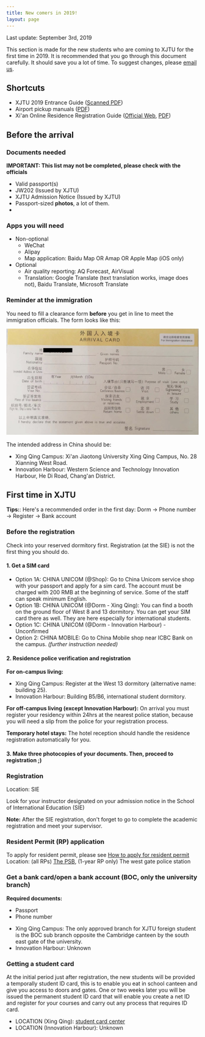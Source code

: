 ```yaml
---
title: New comers in 2019!
layout: page
---
```

Last update: September 3rd, 2019

This section is made for the new students who are coming to XJTU for the first time in 2019. It is recommended that you go through this document carefully. It should save you a lot of time. To suggest changes, please [email us](mailto:xjtuwiki@googlegroups.com).

## Shortcuts
- XJTU 2019 Entrance Guide ([Scanned PDF](/assets/manuals/2019-entrance-guide.pdf))
- Airport pickup manuals ([PDF](/assets/manuals/2019-airport-pickup.pdf))
- Xi'an Online Residence Registration Guide ([Official Web](http://police.xa.gov.cn/crj/met/guowai/shownews.php?lang=cn&id=102), [PDF](/assets/manuals/2019-online-residence-registration.pdf))

## Before the arrival 
### Documents needed
**IMPORTANT: This list may not be completed, please check with the officials**

* Valid passport(s)
* JW202 (Issued by XJTU)
* XJTU Admission Notice (Issued by XJTU)
* Passport-sized **photos**, a lot of them. 
* 

### Apps you will need
* Non-optional
  * WeChat
  * Alipay
  * Map application: Baidu Map OR Amap OR Apple Map (iOS only)
* Optional
  * Air quality reporting: AQ Forecast, AirVisual
  * Translation: Google Translate (text translation works, image does not), Baidu Translate, Microsoft Translate

### Reminder at the immigration
You need to fill a clearance form **before** you get in line to meet the immigration officials. The form looks like this: 

![Chinese immigration clearance form](/assets/img/2019-new-comers/clearance-form.jpg)

The intended address in China should be: 
- Xing Qing Campus: Xi'an Jiaotong University Xing Qing Campus, No. 28 Xianning West Road.
- Innovation Harbour: Western Science and Technology Innovation Harbour, He Di Road, Chang'an District. 

## First time in XJTU
**Tips:**: Here's a recommended order in the first day: Dorm -> Phone number -> Register -> Bank account 

### Before the registration 
Check into your reserved dormitory first. Registration (at the SIE) is not the first thing you should do. 

#### 1. Get a SIM card
* Option 1A: CHINA UNICOM (@Shop): Go to China Unicom service shop with your passport and apply for a sim card. The account must be charged with 200 RMB at the beginning of service. Some of the staff can speak minimum English. 
* Option 1B: CHINA UNICOM (@Dorm - Xing Qing): You can find a booth on the ground floor of West 8 and 13 dormitory. You can get your SIM card there as well. They are here especially for international students. 
* Option 1C: CHINA UNICOM (@Dorm - Innovation Harbour) - Unconfirmed
* Option 2: CHINA MOBILE: Go to China Mobile shop near ICBC Bank on the campus. *(further instruction needed)*

#### 2. Residence police verification and registration
**For on-campus living:** 
- Xing Qing Campus: Register at the West 13 dormitory (alternative name: building 25). 
- Innovation Harbour: Building B5/B6, international student dormitory.

**For off-campus living (except Innovation Harbour):** On arrival you must register your residency within 24hrs at the nearest police station, because you will need a slip from the police for your registration process. 

**Temporary hotel stays:** The hotel reception should handle the residence registration automatically for you. 

#### 3. Make three photocopies of your documents. Then, proceed to registration ;) 

### Registration 
Location: SIE 

Look for your instructor designated on your admission notice in the School of International Education (SIE)

**Note:** After the SIE registration, don't forget to go to complete the academic registration and meet your supervisor. 

### Resident Permit (RP) application
To apply for resident permit, please see [How to apply for resident permit](/guidelines/resident-permit) 
Location: (all RPs) [The PSB](/locations/the-psb), (1-year RP only) The west gate police station

### Get a bank card/open a bank account (BOC, only the university branch)
**Required documents:**
* Passport 
* Phone number 

- Xing Qing Campus: The only approved branch for XJTU foreign student is the BOC sub branch opposite the Cambridge canteen by the south east gate of the university. 
- Innovation Harbour: Unknown

### Getting a student card
At the initial period just after registration, the new students will be provided a temporally student ID card, this is to enable you eat in school canteen and give you access to doors and gates. One or two weeks later you will be issued the permanent student ID card that will enable you create a net ID and register for your courses and carry out any process that requires ID card. 

- LOCATION (Xing Qing): [student card center](/locations/xjtu-student-card/)
- LOCATION (Innovation Harbour): Unknown

